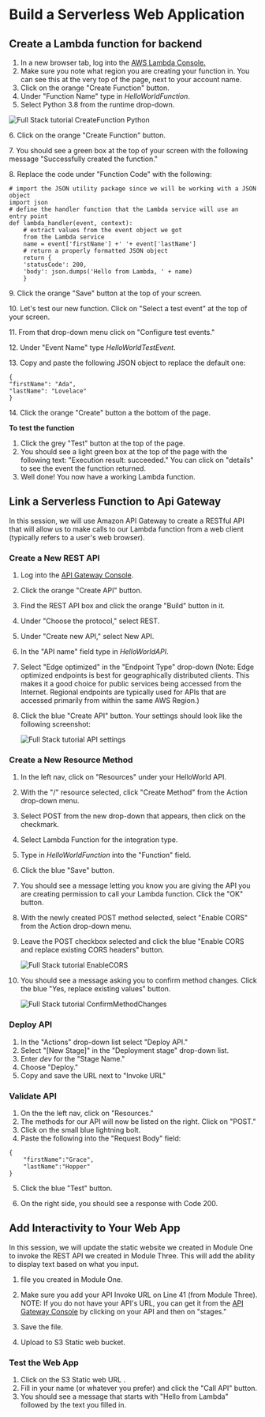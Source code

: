 # Build a Serverless Web Application

## Create a Lambda function for backend

1.  In a new browser tab, log into the [AWS Lambda Console.](https://console.aws.amazon.com/lambda/)
2.  Make sure you note what region you are creating your function in. You can see this at the very top of the page, next to your account name.
3.  Click on the orange "Create Function" button.
4.  Under "Function Name" type in *HelloWorldFunction*.
5.  Select Python 3.8 from the runtime drop-down.

![Full Stack tutorial CreateFunction Python](https://d1.awsstatic.com/webteam/getting_started/GSRC%202020%20updates/Full%20Stack%20tutorial%20CreateFunction%20Python.b97e9a953c622219acb51ee9def35470aa9d9167.png "Full Stack tutorial CreateFunction Python")

6\. Click on the orange "Create Function" button.

7\. You should see a green box at the top of your screen with the following message "Successfully created the function."

8\. Replace the code under "Function Code" with the following:

    
    # import the JSON utility package since we will be working with a JSON object
    import json
    # define the handler function that the Lambda service will use an entry point
    def lambda_handler(event, context):
        # extract values from the event object we got       
        from the Lambda service
        name = event['firstName'] +' '+ event['lastName']
        # return a properly formatted JSON object
        return {
        'statusCode': 200,
        'body': json.dumps('Hello from Lambda, ' + name)
        }
    

9\. Click the orange "Save" button at the top of your screen.

10\. Let's test our new function. Click on "Select a test event" at the top of your screen.

11\. From that drop-down menu click on "Configure test events."

12\. Under "Event Name" type *HelloWorldTestEvent*.

13\. Copy and paste the following JSON object to replace the default one:

    {
    "firstName": "Ada",
    "lastName": "Lovelace"
    }


14\. Click the orange "Create" button a the bottom of the page.

**To test the function**
1.  Click the grey "Test" button at the top of the page.
2.  You should see a light green box at the top of the page with the following text: "Execution result: succeeded." You can click on "details" to see the event the function returned.
3.  Well done! You now have a working Lambda function.

## Link a Serverless Function to Api Gateway
In this session, we will use Amazon API Gateway to create a RESTful API that will allow us to make calls to our Lambda function from a web client (typically refers to a user's web browser).

### Create a New REST API
1.  Log into the [API Gateway Console](https://console.aws.amazon.com/apigateway/main/).
2.  Click the orange "Create API" button.
3.  Find the REST API box and click the orange "Build" button in it.
4.  Under "Choose the protocol," select REST.

5.  Under "Create new API," select New API.

6.  In the "API name" field type in *HelloWorldAPI*.
7.  Select "Edge optimized" in the "Endpoint Type" drop-down (Note: Edge optimized endpoints is best for geographically distributed clients. This makes it a good choice for public services being accessed from the Internet. Regional endpoints are typically used for APIs that are accessed primarily from within the same AWS Region.)
8.  Click the blue "Create API" button. Your settings should look like the following screenshot:

    ![Full Stack tutorial API settings](https://d1.awsstatic.com/webteam/getting_started/GSRC%202020%20updates/Full%20Stack%20tutorial%20API%20settings.00fc97f8ce54af56f304927323b49a4247ac2299.png "Full Stack tutorial API settings")


### Create a New Resource Method
1.  In the left nav, click on "Resources" under your HelloWorld API.
2.  With the "/" resource selected, click "Create Method" from the Action drop-down menu.
3.  Select POST from the new drop-down that appears, then click on the checkmark.
4.  Select Lambda Function for the integration type.
5.  Type in *HelloWorldFunction* into the "Function" field.
6.  Click the blue "Save" button.
7.  You should see a message letting you know you are giving the API you are creating permission to call your Lambda function. Click the "OK" button.
8.  With the newly created POST method selected, select "Enable CORS" from the Action drop-down menu.
9.  Leave the POST checkbox selected and click the blue "Enable CORS and replace existing CORS headers" button.

    ![Full Stack tutorial EnableCORS](https://d1.awsstatic.com/webteam/getting_started/GSRC%202020%20updates/Full%20Stack%20tutorial%20EnableCORS.5bd0a1c5540ba714abe44a6ffa0c80a3dd58ce16.png "Full Stack tutorial EnableCORS")

10. You should see a message asking you to confirm method changes. Click the blue "Yes, replace existing values" button.

    ![Full Stack tutorial ConfirmMethodChanges](https://d1.awsstatic.com/webteam/getting_started/GSRC%202020%20updates/Full%20Stack%20tutorial%20ConfirmMethodChanges.06ab437c86819e780eacc2bb2d5847d8f6274648.png "Full Stack tutorial ConfirmMethodChanges")  

### Deploy API
1.  In the "Actions" drop-down list select "Deploy API."
2.  Select "[New Stage]" in the "Deployment stage" drop-down list.
3.  Enter *dev* for the "Stage Name."
4.  Choose "Deploy."
5.  Copy and save the URL next to "Invoke URL"

### Validate API
1.  On the the left nav, click on "Resources."
2.  The methods for our API will now be listed on the right. Click on "POST."
3.  Click on the small blue lightning bolt.
4.  Paste the following into the "Request Body" field:

```
{
    "firstName":"Grace",
    "lastName":"Hopper"
}
```

5. Click the blue "Test" button.

6. On the right side, you should see a response with Code 200.
## Add Interactivity to Your Web App

In this session, we will update the static website we created in Module One to invoke the REST API we created in Module Three. This will add the ability to display text based on what you input.
1. file you created in Module One.
2. Make sure you add your API Invoke URL on Line 41 (from Module Three). NOTE: If you do not have your API's URL, you can get it from the [API Gateway Console](https://console.aws.amazon.com/apigateway/main/) by clicking on your API and then on "stages."

3. Save the file.

4. Upload to S3 Static web bucket.

### Test the Web App
1.  Click on the S3 Static web URL .
3.  Fill in your name (or whatever you prefer) and click the "Call API" button.
4.  You should see a message that starts with "Hello from Lambda" followed by the text you filled in.
